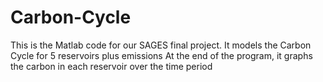 Carbon-Cycle
============
This is the Matlab code for our SAGES final project.
It models the Carbon Cycle for 5 reservoirs plus emissions
At the end of the program, it graphs the carbon in each reservoir over the time period